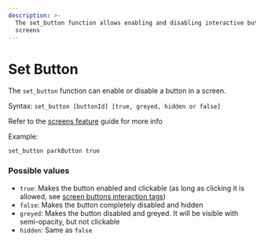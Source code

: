 ```yaml
---
description: >-
  The set_button function allows enabling and disabling interactive buttons in
  screens
---
```


# Set Button

The `set_button` function can enable or disable a button in a screen.

Syntax: `set_button [buttonId] [true, greyed, hidden or false]`

Refer to the [screens feature](../../features/screens.md) guide for more info

Example:

```renpy
set_button parkButton true
```

### Possible values

* `true`: Makes the button enabled and clickable (as long as clicking it is allowed, see [screen buttons interaction tags](../../features/screens.md#button-interaction-tags))
* `false`: Makes the button completely disabled and hidden
* `greyed`: Makes the button disabled and greyed. It will be visible with semi-opacity, but not clickable
* `hidden`: Same as `false`
